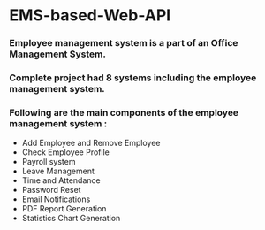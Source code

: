 # EMS-based-Web-API
 <h3>     Employee management system is a part of an Office Management System.</h3>
 <h3>Complete project had 8 systems including the employee management system.</h3>
 <h3> Following are the main components of the employee management system :</h3>
<ul type=" bullet "><li>Add Employee and Remove   Employee</li> 
<li>Check Employee Profile </li>
<li>Payroll system </li>
<li> Leave Management</li> 
<li> Time and Attendance </li> 
<li>Password Reset </li>
<li>Email Notifications </li>
<li> PDF Report Generation </li>
<li>Statistics Chart Generation </li> </ul>
